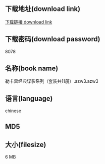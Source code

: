 ## 下载地址(download link)
[下载链接 download link](https://voluble-croquembouche-d321dc.netlify.app/?s=%E5%8B%92%E5%8D%A1%E9%9B%B7%E7%BB%8F%E5%85%B8%E8%B0%8D%E5%BD%B1%E7%B3%BB%E5%88%97%EF%BC%88%E5%A5%97%E8%A3%85%E5%85%B111%E5%86%8C%EF%BC%89.azw3)

## 下载密码(download password)
8078

## 名称(book name)
勒卡雷经典谍影系列（套装共11册）.azw3.azw3

## 语言(language)
chinese

## MD5


## 大小(filesize)
6 MB
